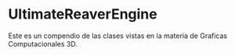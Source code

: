 # UltimateReaverEngine
Este es un compendio de las clases vistas en la materia de Graficas Computacionales 3D.
